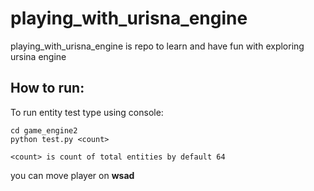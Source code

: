 # playing_with_urisna_engine
playing_with_urisna_engine is repo to learn and have fun with exploring ursina engine

## How to run:
To run entity test type using console:
```
cd game_engine2
python test.py <count>
```
`<count> is count of total entities by default 64`

you can move player on **wsad**
